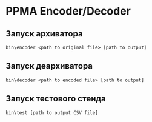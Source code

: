 # PPMA Encoder/Decoder

## Запуск архиватора
```
bin\encoder <path to original file> [path to output] 
``` 

## Запуск деархиватора
```
bin\decoder <path to encoded file> [path to output] 
``` 

## Запуск тестового стенда
```
bin\test [path to output CSV file] 
``` 
